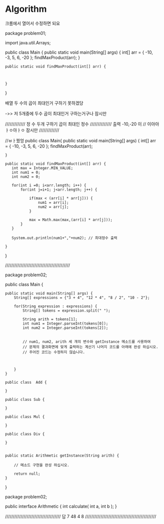 # Algorithm
크롬에서 열어서 수정하면 되요 
 
package problem01;

import java.util.Arrays;

public class Main {
	public static void main(String[] args) {
		int[] arr = { -10, -3, 5, 6, -20 };
		findMaxProduct(arr);
	}

	public static void findMaxProduct(int[] arr) {
		
		
		
	}
}


배열 두 수의 곱이 최대인거 구하기
못하겠당

->> 저 5개중에 두수 곱이 최대인거 구하는거구나  잠시만 


/////////////
정 수 두개 구하기 곱이 최대인 정수 
//////////////
출력 -10,-20 이  // 이아아 ㅏㅇ아ㅏㅇ 잠시만 
/////////////

//ㅂㅏ꿨엉 
public class Main{
	public static void main(String[] args) {
		int[] arr = { -10, -3, 5, 6, -20 }; 
		findMaxProduct(arr);

	}
	
	public static void findMaxProduct(int[] arr) {
	   int max = Integer.MIN_VALUE;
	   int num1 = 0;
	   int num2 = 0;
	   
	   for(int i =0; i<arr.length; i++) {
		   for(int j=i+1; j<arr.length; j++) {
			   
			   if(max < (arr[i] * arr[j])) {
				   num1 = arr[i];
				   num2 = arr[j];
			   }
			   
			   max = Math.max(max,(arr[i] * arr[j]));
		   }
	   }
       
	   System.out.println(num1+","+num2); // 최대정수 출력
	   
	}
	
	
}



//////////////////////////////////////////



package problem02;

public class Main {

	public static void main(String[] args) {
		String[] expressions = {"3 + 4", "12 * 4", "8 / 2", "10 - 2"};
		
		for(String expression : expressions) {
			String[] tokens = expression.split(" ");
			
			String arith = tokens[1];
			int num1 = Integer.parseInt(tokens[0]);
			int num2 = Integer.parseInt(tokens[2]);

			
			// num1, num2, arith 세 개의 변수와 getInstance 메소드를 사용하여
			// 문제의 결과화면에 맞게 출력하는 계산기 나머지 코드를 아래에 완성 하십시오.
			// 주어진 코드는 수정하지 않습니다.

		
		
		}
	}
	
	public class  Add {
		
	}
	
	public class Sub {
		
	}
	
	public class Mul {
		
	}
	
	public class Div {
		
	}

	
	public static Arithmetic getInstance(String arith) {
		
		// 메소드 구현을 완성 하십시오.
		
		return null;
	}
}

package problem02;

public interface Arithmetic {
	int calculate( int a, int b );
}

////////////////////////////////////
답
7
48
4
8
//////////////////////////////////////////////


